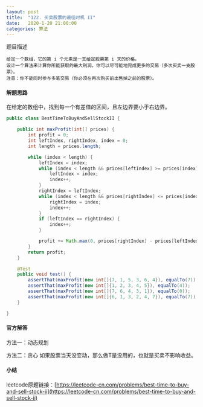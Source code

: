 ```yaml
---
layout: post
title:  "122. 买卖股票的最佳时机 II"
date:   2020-1-20 21:00:00
categories: 算法
---
```

题目描述

    给定一个数组，它的第 i 个元素是一支给定股票第 i 天的价格。
    设计一个算法来计算你所能获取的最大利润。你可以尽可能地完成更多的交易（多次买卖一支股票）。
    注意：你不能同时参与多笔交易（你必须在再次购买前出售掉之前的股票）。

#### 解题思路
在给定的数组中，找到每一个有差值的区间，且左边界要小于右边界。
```java
public class BestTimeToBuyAndSellStockII {

    public int maxProfit(int[] prices) {
        int profit = 0;
        int leftIndex, rightIndex, index = 0;
        int length = prices.length;

        while (index < length) {
            leftIndex = index;
            while (index < length && prices[leftIndex] >= prices[index]) {
                leftIndex = index;
                index++;
            }
            rightIndex = leftIndex;
            while (index < length && prices[rightIndex] <= prices[index]) {
                rightIndex = index;
                index++;
            }
            if (leftIndex == rightIndex) {
                index++;
            }

            profit += Math.max(0, prices[rightIndex] - prices[leftIndex]);
        }
        return profit;
    }

    @Test
    public void test() {
        assertThat(maxProfit(new int[]{7, 1, 5, 3, 6, 4}), equalTo(7));
        assertThat(maxProfit(new int[]{1, 2, 3, 4, 5}), equalTo(4));
        assertThat(maxProfit(new int[]{7, 6, 4, 3, 1}), equalTo(0));
        assertThat(maxProfit(new int[]{6, 1, 3, 2, 4, 7}), equalTo(7));
    }

}
```

#### 官方解答
方法一：动态规划


方法二：贪心
如果股票当天没变动，那么做T是没用的，也就是买卖不影响收益。

#### 小结


leetcode原题链接：[https://leetcode-cn.com/problems/best-time-to-buy-and-sell-stock-ii](https://leetcode-cn.com/problems/best-time-to-buy-and-sell-stock-ii)